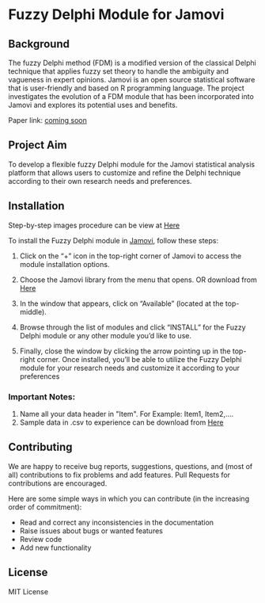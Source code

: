 # Fuzzy Delphi Module for Jamovi
## Background
The fuzzy Delphi method (FDM) is a modified version of the classical Delphi technique that applies fuzzy set theory to handle the ambiguity and vagueness in expert opinions. Jamovi is an open source statistical software that is user-friendly and based on R programming language. The project investigates the evolution of a FDM module that has been incorporated into Jamovi and explores its potential uses and benefits.

Paper link: [coming soon](https://icmsa2024.utar.edu.my/)

## Project Aim
To develop a flexible fuzzy Delphi module for the Jamovi statistical analysis platform that allows users to customize and refine the Delphi technique according to their own research needs and preferences.

## Installation
Step-by-step images procedure can be view at
[Here](https://github.com/lerlerchan/FuzzyDelphiJmv/blob/main/tutorial/Installation_Procedure.pdf)

To install the Fuzzy Delphi module in [Jamovi](https://www.jamovi.org/download.html), follow these steps:

1. Click on the “+” icon in the top-right corner of Jamovi to access the module installation options.
2. Choose the Jamovi library from the menu that opens. OR download from [Here](https://github.com/lerlerchan/FuzzyDelphiJmv/blob/main/FuzzyDelphiJmv_0.0.0.jmo)

3. In the window that appears, click on “Available” (located at the top-middle).
4. Browse through the list of modules and click “INSTALL” for the Fuzzy Delphi module or any other module you’d like to use.
5. Finally, close the window by clicking the arrow pointing up in the top-right corner.
Once installed, you’ll be able to utilize the Fuzzy Delphi module for your
research needs and customize it according to your preferences

### Important Notes:
1. Name all your data header in "Item<number>". For Example: Item1, Item2,....
2. Sample data in .csv to experience can be download from [Here](https://github.com/lerlerchan/FuzzyDelphiJmv/tree/main/sampleData)

## Contributing
We are happy to receive bug reports, suggestions, questions, and (most of all) contributions to fix problems and add features. Pull Requests for contributions are encouraged.

Here are some simple ways in which you can contribute (in the increasing order of commitment):

- Read and correct any inconsistencies in the documentation
- Raise issues about bugs or wanted features
- Review code
- Add new functionality

## License

MIT License

